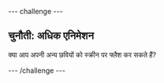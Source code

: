 \--- challenge \---

## चुनौती: अधिक एनिमेशन

क्या आप अपनी अन्य छवियों को स्क्रीन पर फ्लैश कर सकते हैं?

\--- /challenge \---